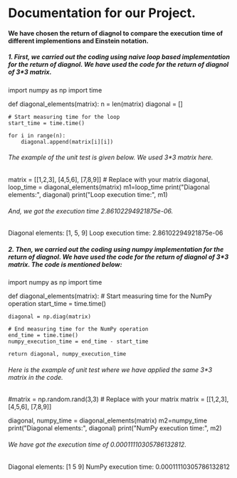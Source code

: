 # Documentation for our Project.
#### We have chosen the return of diagnol to compare the execution time of different implementions and Einstein notation.
##### 1. First, we carried out the coding using naive loop based implementation for the return of diagnol. We have used the code for the return of diagnol of 3*3 matrix.
   
   import numpy as np
import time

def diagonal_elements(matrix):
    n = len(matrix)
    diagonal = []

    # Start measuring time for the loop
    start_time = time.time()

    for i in range(n):
        diagonal.append(matrix[i][i])
###### The example of the unit test is given below. We used 3*3 matrix here.
      
matrix = [[1,2,3],
          [4,5,6],
          [7,8,9]]                # Replace with your matrix
diagonal, loop_time = diagonal_elements(matrix)
m1=loop_time
print("Diagonal elements:", diagonal)
print("Loop execution time:", m1)

###### And, we got the execution time 2.86102294921875e-06.

Diagonal elements: [1, 5, 9]
Loop execution time: 2.86102294921875e-06

##### 2. Then, we carried out the coding using numpy implementation for the return of diagnol. We have used the code for the return of diagnol of 3*3 matrix. The code is mentioned below:


import numpy as np
import time

def diagonal_elements(matrix):
    # Start measuring time for the NumPy operation
    start_time = time.time()

    diagonal = np.diag(matrix)

    # End measuring time for the NumPy operation
    end_time = time.time()
    numpy_execution_time = end_time - start_time

    return diagonal, numpy_execution_time

###### Here is the example of unit test where we have applied the same 3*3 matrix in the code. 
#matrix = np.random.rand(3,3)  # Replace with your matrix
matrix = [[1,2,3],
          [4,5,6],
          [7,8,9]]

diagonal, numpy_time = diagonal_elements(matrix)
m2=numpy_time
print("Diagonal elements:", diagonal)
print("NumPy execution time:", m2)
###### We have got the execution time of 0.00011110305786132812.   
Diagonal elements: [1 5 9]
NumPy execution time: 0.00011110305786132812


